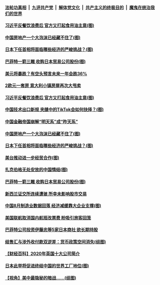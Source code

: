 ####  [法轮功真相](../../../../basic/blob/master/README.md?t=09020331) &nbsp;|&nbsp; [九评共产党](../../../../9ping.md/blob/master/README.md?t=09020331) &nbsp;|&nbsp; [解体党文化](../../../../jtdwh.md/blob/master/README.md?t=09020331)  &nbsp;|&nbsp; [共产主义的终极目的](../../../../gczydzjmd.md/blob/master/README.md?t=09020331) &nbsp;|&nbsp; [魔鬼在统治我们的世界](../../../../mgztzwmdsj.md/blob/master/README.md?t=09020331) 

#### [习近平反餐饮浪费后 官方又打起食用油主意(图)](../pages/p5/944842.md?t=09020331) 



#### [中国房地产一个大泡沫已经藏不住了(图)](../pages/p5/944753.md?t=09020331) 

#### [日本下任首相将面临哪些经济的严峻挑战？(图)](../pages/p5/944752.md?t=09020331) 

#### [巴菲特一箭三雕 收购日本贸易公司股份(图)](../pages/p5/944743.md?t=09020331) 

#### [美元将暴跌？有空头预言未来一年会跌36%](../pages/p5/944852.md?t=09020331) 

#### [2欧元一套房 意大利小镇房屋再次大甩卖](../pages/p5/944849.md?t=09020331) 

#### [习近平反餐饮浪费后 官方又打起食用油主意(图)](../pages/p5/944842.md?t=09020331) 

#### [中国技术出口新规 夹缝中的TikTok会如何抉择？(图)](../pages/p5/944830.md?t=09020331) 



#### [中国金融帝国崩解“明天系”成“昨天系”](../pages/p5/944771.md?t=09020331) 

#### [中国房地产一个大泡沫已经藏不住了(图)](../pages/p5/944753.md?t=09020331) 

#### [日本下任首相将面临哪些经济的严峻挑战？(图)](../pages/p5/944752.md?t=09020331) 

#### [美台推动进一步经贸合作(图)](../pages/p5/944764.md?t=09020331) 

#### [扎克伯格无处安放的中国情结(图)](../pages/p5/944762.md?t=09020331) 

#### [巴菲特一箭三雕 收购日本贸易公司股份(图)](../pages/p5/944743.md?t=09020331) 

#### [新西兰证交所连续遭骇 所幸未影响股市交易](../pages/p5/944732.md?t=09020331) 

#### [中国8月制造业数据回落 经济减缓靠大企业支撑(图)](../pages/p5/944730.md?t=09020331) 

#### [美国联航取消国内航班改票费 盼吸引旅客回笼](../pages/p5/944700.md?t=09020331) 

#### [巴菲特公司投资伊藤忠等5家日本商社 欲长期持股](../pages/p5/944697.md?t=09020331) 

#### [结售汇与涉外收付款双逆差：货币政策空间消失(组图)](../pages/p5/944685.md?t=09020331) 

#### [【财经百科】2020年英国十大公司简介](../pages/p5/944683.md?t=09020331) 

#### [日本此举将促进终结中国的世界工厂地位(图)](../pages/p5/944631.md?t=09020331) 

#### [【视角】美中最隐秘的暗战……(组图)](../pages/p5/944679.md?t=09020331) 


